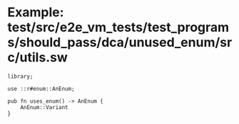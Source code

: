 # Example: test/src/e2e_vm_tests/test_programs/should_pass/dca/unused_enum/src/utils.sw

```sway
library;

use ::r#enum::AnEnum;

pub fn uses_enum() -> AnEnum {
    AnEnum::Variant
}

```
